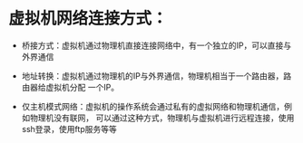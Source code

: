 # 虚拟机网络连接方式：

+ 桥接方式：虚拟机通过物理机直接连接网络中，有一个独立的IP，可以直接与外界通信

+ 地址转换：虚拟机通过物理机的IP与外界通信，物理机相当于一个路由器，路由器给虚拟机分配
	一个IP。

+ 仅主机模式网络：虚拟机的操作系统会通过私有的虚拟网络和物理机通信，例如物理机没有联网，
	可以通过这种方式，物理机与虚拟机进行远程连接，使用ssh登录，使用ftp服务等等